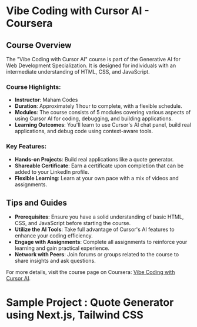 # Vibe Coding with Cursor AI - Coursera

## Course Overview
The "Vibe Coding with Cursor AI" course is part of the Generative AI for Web Development Specialization. It is designed for individuals with an intermediate understanding of HTML, CSS, and JavaScript.

### Course Highlights:
- **Instructor**: Maham Codes
- **Duration**: Approximately 1 hour to complete, with a flexible schedule.
- **Modules**: The course consists of 5 modules covering various aspects of using Cursor AI for coding, debugging, and building applications.
- **Learning Outcomes**: You'll learn to use Cursor's AI chat panel, build real applications, and debug code using context-aware tools.

### Key Features:
- **Hands-on Projects**: Build real applications like a quote generator.
- **Shareable Certificate**: Earn a certificate upon completion that can be added to your LinkedIn profile.
- **Flexible Learning**: Learn at your own pace with a mix of videos and assignments.

## Tips and Guides
- **Prerequisites**: Ensure you have a solid understanding of basic HTML, CSS, and JavaScript before starting the course.
- **Utilize the AI Tools**: Take full advantage of Cursor's AI features to enhance your coding efficiency.
- **Engage with Assignments**: Complete all assignments to reinforce your learning and gain practical experience.
- **Network with Peers**: Join forums or groups related to the course to share insights and ask questions.

For more details, visit the course page on Coursera: [Vibe Coding with Cursor AI](https://www.coursera.org/learn/vibe-coding-with-cursor-ai).

# Sample Project : Quote Generator using Next.js, Tailwind CSS
